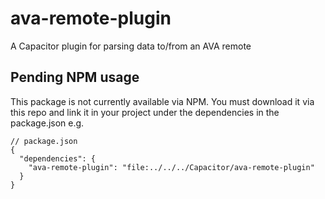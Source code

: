 # ava-remote-plugin
A Capacitor plugin for parsing data to/from an AVA remote

## Pending NPM usage
This package is not currently available via NPM. You must download it via this repo and link it in your project under the dependencies in the package.json
e.g. 
```
// package.json
{
  "dependencies": {
    "ava-remote-plugin": "file:../../../Capacitor/ava-remote-plugin"
  }
}
```
